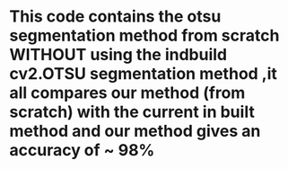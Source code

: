 <h1>This code contains the otsu segmentation method from  scratch WITHOUT using the indbuild cv2.OTSU segmentation method ,it all compares our method (from scratch) with the current in built method and our method gives an accuracy of ~ 98%
